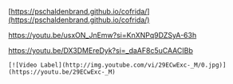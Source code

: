 [https://pschaldenbrand.github.io/cofrida/](https://pschaldenbrand.github.io/cofrida/)

https://youtu.be/usxON_JnEmw?si=KnXNPq9DZSyA-63h

https://youtu.be/DX3DMEreDyk?si=_daAF8c5uCAACIBb





```
[![Video Label](http://img.youtube.com/vi/29ECwExc-_M/0.jpg)](https://youtu.be/29ECwExc-_M)
```
